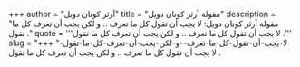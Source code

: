 +++
author = "آرثر كونان دويل"
title = "مقولة آرثر كونان دويل"
description = "مقولة آرثر كونان دويل: لا يجب أن تقول كل ما تعرف .. و لكن يجب أن تعرف كل ما تقول ."
quote = '''لا يجب أن تقول كل ما تعرف .. و لكن يجب أن تعرف كل ما تقول .''' 
slug = "لا-يجب-أن-تقول-كل-ما-تعرف--و-لكن-يجب-أن-تعرف-كل-ما-تقول-"
+++
لا يجب أن تقول كل ما تعرف .. و لكن يجب أن تعرف كل ما تقول .
